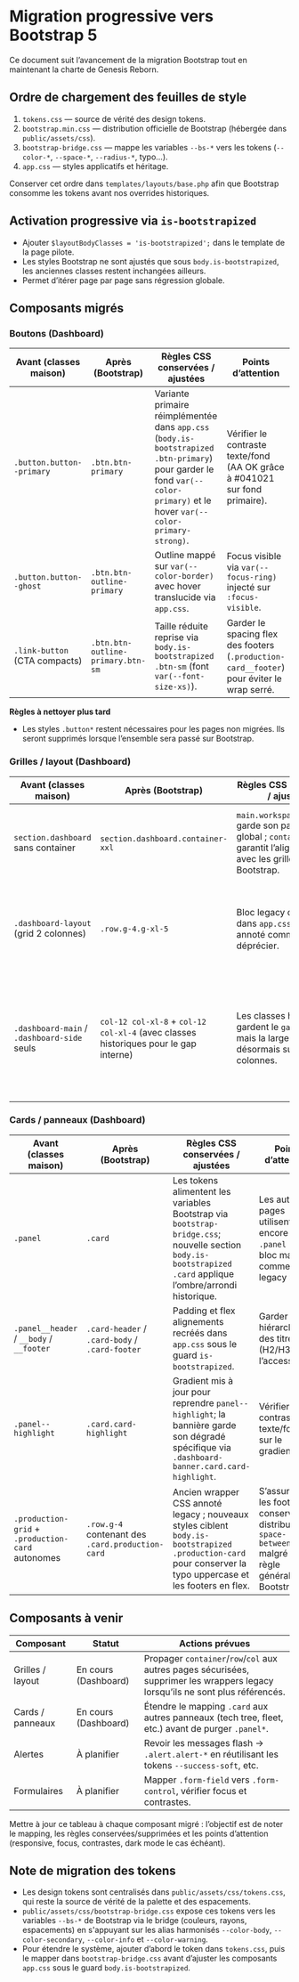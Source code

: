 # Migration progressive vers Bootstrap 5

Ce document suit l’avancement de la migration Bootstrap tout en maintenant la charte de Genesis Reborn.

## Ordre de chargement des feuilles de style

1. `tokens.css` — source de vérité des design tokens.
2. `bootstrap.min.css` — distribution officielle de Bootstrap (hébergée dans `public/assets/css`).
3. `bootstrap-bridge.css` — mappe les variables `--bs-*` vers les tokens (`--color-*`, `--space-*`, `--radius-*`, typo…).
4. `app.css` — styles applicatifs et héritage.

Conserver cet ordre dans `templates/layouts/base.php` afin que Bootstrap consomme les tokens avant nos overrides historiques.

## Activation progressive via `is-bootstrapized`

- Ajouter `$layoutBodyClasses = 'is-bootstrapized';` dans le template de la page pilote.
- Les styles Bootstrap ne sont ajustés que sous `body.is-bootstrapized`, les anciennes classes restent inchangées ailleurs.
- Permet d’itérer page par page sans régression globale.

## Composants migrés

### Boutons (Dashboard)

| Avant (classes maison) | Après (Bootstrap) | Règles CSS conservées / ajustées | Points d’attention |
| --- | --- | --- | --- |
| `.button.button--primary` | `.btn.btn-primary` | Variante primaire réimplémentée dans `app.css` (`body.is-bootstrapized .btn-primary`) pour garder le fond `var(--color-primary)` et le hover `var(--color-primary-strong)`. | Vérifier le contraste texte/fond (AA OK grâce à #041021 sur fond primaire). |
| `.button.button--ghost` | `.btn.btn-outline-primary` | Outline mappé sur `var(--color-border)` avec hover translucide via `app.css`. | Focus visible via `var(--focus-ring)` injecté sur `:focus-visible`. |
| `.link-button` (CTA compacts) | `.btn.btn-outline-primary.btn-sm` | Taille réduite reprise via `body.is-bootstrapized .btn-sm` (font `var(--font-size-xs)`). | Garder le spacing flex des footers (`.production-card__footer`) pour éviter le wrap serré. |

**Règles à nettoyer plus tard**
- Les styles `.button*` restent nécessaires pour les pages non migrées. Ils seront supprimés lorsque l’ensemble sera passé sur Bootstrap.

### Grilles / layout (Dashboard)

| Avant (classes maison) | Après (Bootstrap) | Règles CSS conservées / ajustées | Points d’attention |
| --- | --- | --- | --- |
| `section.dashboard` sans container | `section.dashboard.container-xxl` | `main.workspace__content` garde son padding global ; `container-xxl` garantit l’alignement avec les grilles Bootstrap. | Vérifier que la largeur max reste cohérente avec `var(--container-max)`. |
| `.dashboard-layout` (grid 2 colonnes) | `.row.g-4.g-xl-5` | Bloc legacy conservé dans `app.css` mais annoté comme à déprécier. | Les colonnes Bootstrap apportent les gutters ; vérifier les espacements mobiles (`g-4`). |
| `.dashboard-main` / `.dashboard-side` seuls | `col-12 col-xl-8` + `col-12 col-xl-4` (avec classes historiques pour le gap interne) | Les classes historiques gardent le `gap` vertical, mais la largeur repose désormais sur les colonnes. | Les composants enfants doivent occuper toute la hauteur (ajout de `h-100` sur les cards principales). |

### Cards / panneaux (Dashboard)

| Avant (classes maison) | Après (Bootstrap) | Règles CSS conservées / ajustées | Points d’attention |
| --- | --- | --- | --- |
| `.panel` | `.card` | Les tokens alimentent les variables Bootstrap via `bootstrap-bridge.css`; nouvelle section `body.is-bootstrapized .card` applique l’ombre/arrondi historique. | Les autres pages utilisent encore `.panel` → bloc marqué comme « legacy ». |
| `.panel__header` / `__body` / `__footer` | `.card-header` / `.card-body` / `.card-footer` | Padding et flex alignements recréés dans `app.css` sous le guard `is-bootstrapized`. | Garder la hiérarchie des titres (H2/H3) pour l’accessibilité. |
| `.panel--highlight` | `.card.card-highlight` | Gradient mis à jour pour reprendre `panel--highlight`; la bannière garde son dégradé spécifique via `.dashboard-banner.card.card-highlight`. | Vérifier le contraste texte/fond sur le gradient. |
| `.production-grid` + `.production-card` autonomes | `.row.g-4` contenant des `.card.production-card` | Ancien wrapper CSS annoté legacy ; nouveaux styles ciblent `body.is-bootstrapized .production-card` pour conserver la typo uppercase et les footers en flex. | S’assurer que les footers conservent la distribution `space-between` malgré la règle générale Bootstrap. |

## Composants à venir

| Composant | Statut | Actions prévues |
| --- | --- | --- |
| Grilles / layout | En cours (Dashboard) | Propager `container`/`row`/`col` aux autres pages sécurisées, supprimer les wrappers legacy lorsqu’ils ne sont plus référencés. |
| Cards / panneaux | En cours (Dashboard) | Étendre le mapping `.card` aux autres panneaux (tech tree, fleet, etc.) avant de purger `.panel*`. |
| Alertes | À planifier | Revoir les messages flash → `.alert.alert-*` en réutilisant les tokens `--success-soft`, etc. |
| Formulaires | À planifier | Mapper `.form-field` vers `.form-control`, vérifier focus et contrastes. |

Mettre à jour ce tableau à chaque composant migré : l’objectif est de noter le mapping, les règles conservées/supprimées et les points d’attention (responsive, focus, contrastes, dark mode le cas échéant).

## Note de migration des tokens

- Les design tokens sont centralisés dans `public/assets/css/tokens.css`, qui reste la source de vérité de la palette et des espacements.
- `public/assets/css/bootstrap-bridge.css` expose ces tokens vers les variables `--bs-*` de Bootstrap via le bridge (couleurs, rayons, espacements) en s'appuyant sur les alias harmonisés `--color-body`, `--color-secondary`, `--color-info` et `--color-warning`.
- Pour étendre le système, ajouter d’abord le token dans `tokens.css`, puis le mapper dans `bootstrap-bridge.css` avant d’ajuster les composants `app.css` sous le guard `body.is-bootstrapized`.
